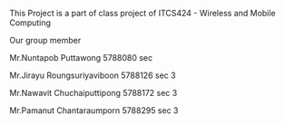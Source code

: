 This Project is a part of class project of ITCS424 - Wireless and Mobile Computing

Our group member

Mr.Nuntapob Puttawong 5788080 sec 

Mr.Jirayu Roungsuriyaviboon 5788126 sec 3

Mr.Nawavit Chuchaiputtipong 5788172 sec 3

Mr.Pamanut Chantaraumporn 5788295 sec 3
